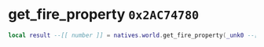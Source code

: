 # get_fire_property `0x2AC74780`

```lua
local result --[[ number ]] = natives.world.get_fire_property(_unk0 --[[ number ]])
```
